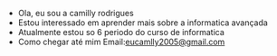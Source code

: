 - Ola, eu sou a camilly rodrigues
-  Estou interessado em aprender mais sobre a informatica avançada 
-  Atualmente estou so 6 periodo do curso de informatica
- Como chegar até mim Email:eucamlly2005@gmail.com
